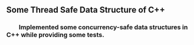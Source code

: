 ## Some Thread Safe Data Structure of C++

### &emsp;&emsp;Implemented some concurrency-safe data structures in C++ while providing some tests.

